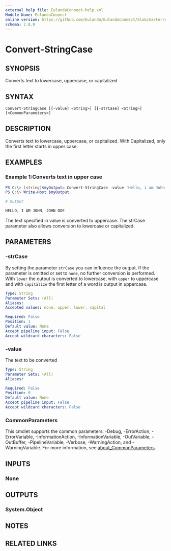 ```yaml
---
external help file: EulandaConnect-help.xml
Module Name: EulandaConnect
online version: https://github.com/Eulanda/EulandaConnect/blob/master/docs/Convert-StringCase.md
schema: 2.0.0
---
```


# Convert-StringCase

## SYNOPSIS
Converts text to lowercase, uppercase, or capitalized

## SYNTAX

```
Convert-StringCase [[-value] <String>] [[-strCase] <String>] [<CommonParameters>]
```

## DESCRIPTION
Converts text to lowercase, uppercase, or capitalized. With Capitalized, only the first letter starts in upper case.

## EXAMPLES

### Example 1:Converts text in upper case
```powershell
PS C:\> [string]$myOutput= Convert-StringCase -value 'Hello, i am John, John Doe' -strCase upper
PS C:\> Write-Host $myOutput
```

```powershell
# Output

HELLO, I AM JOHN, JOHN DOE
```

The text specified in value is converted to uppercase. The strCase parameter also allows conversion to lowercase or capitalized.

## PARAMETERS

### -strCase
By setting the parameter `strCase` you can influence the output. If the parameter is omitted or set to `none`, no further conversion is performed. With `lower` the output is converted to lowercase, with `upper` to uppercase and with `capitalize` the first letter of a word is output in uppercase.

```yaml
Type: String
Parameter Sets: (All)
Aliases:
Accepted values: none, upper, lower, capital

Required: False
Position: 1
Default value: None
Accept pipeline input: False
Accept wildcard characters: False
```

### -value
The text to be converted

```yaml
Type: String
Parameter Sets: (All)
Aliases:

Required: False
Position: 0
Default value: None
Accept pipeline input: False
Accept wildcard characters: False
```

### CommonParameters
This cmdlet supports the common parameters: -Debug, -ErrorAction, -ErrorVariable, -InformationAction, -InformationVariable, -OutVariable, -OutBuffer, -PipelineVariable, -Verbose, -WarningAction, and -WarningVariable. For more information, see [about_CommonParameters](http://go.microsoft.com/fwlink/?LinkID=113216).

## INPUTS

### None

## OUTPUTS

### System.Object
## NOTES

## RELATED LINKS
